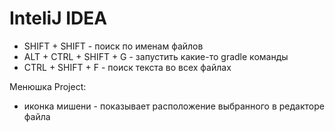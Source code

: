 # InteliJ IDEA

-   SHIFT + SHIFT - поиск по именам файлов
-   ALT + CTRL + SHIFT + G - запустить какие-то gradle команды
-   CTRL + SHIFT + F - поиск текста во всех файлах

Менюшка Project:

-   иконка мишени - показывает расположение выбранного в редакторе файла
